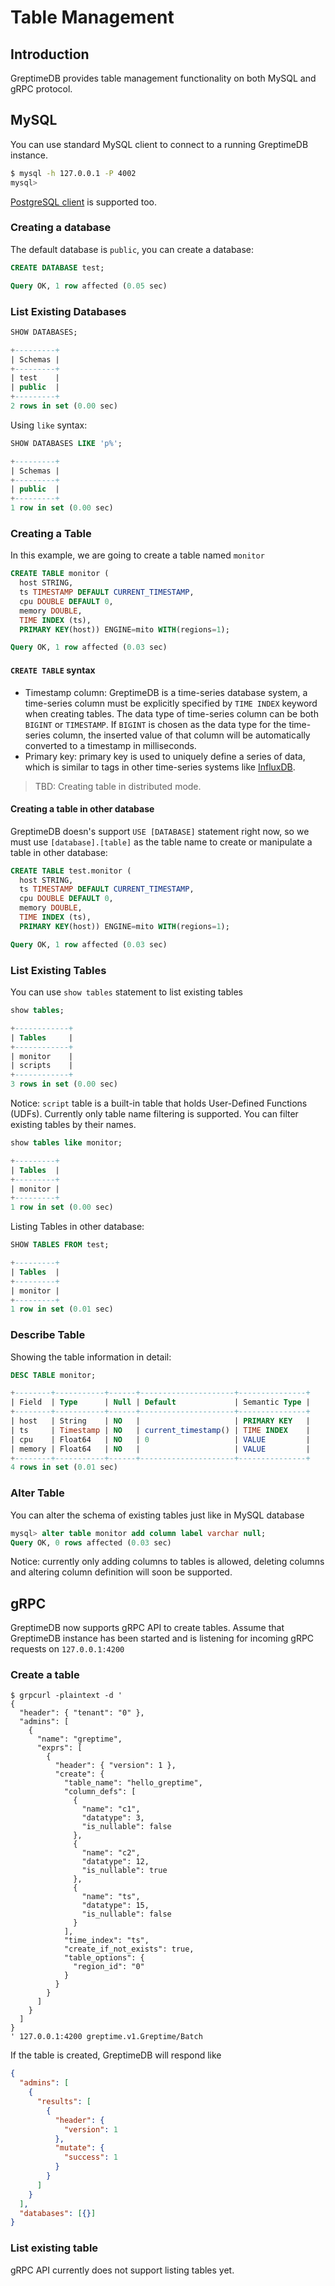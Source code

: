 # Table Management

## Introduction

GreptimeDB provides table management functionality on both MySQL and gRPC protocol.

## MySQL

You can use standard MySQL client to connect to a running GreptimeDB instance.

``` bash
$ mysql -h 127.0.0.1 -P 4002
mysql>
```

[PostgreSQL client](./supported-protocols/postgresql.md) is supported too.


### Creating a database

The default database is `public`, you can create a database:

```sql
CREATE DATABASE test;
```

```sql
Query OK, 1 row affected (0.05 sec)
```

### List Existing Databases

```sql
SHOW DATABASES;
```


```sql
+---------+
| Schemas |
+---------+
| test    |
| public  |
+---------+
2 rows in set (0.00 sec)
```

Using `like` syntax:

```sql
SHOW DATABASES LIKE 'p%';
```

```sql
+---------+
| Schemas |
+---------+
| public  |
+---------+
1 row in set (0.00 sec)
```

### Creating a Table

In this example, we are going to create a table named `monitor`

```sql
CREATE TABLE monitor (
  host STRING,
  ts TIMESTAMP DEFAULT CURRENT_TIMESTAMP,
  cpu DOUBLE DEFAULT 0,
  memory DOUBLE,
  TIME INDEX (ts),
  PRIMARY KEY(host)) ENGINE=mito WITH(regions=1);
```

``` sql
Query OK, 1 row affected (0.03 sec)
```

#### `CREATE TABLE` syntax

- Timestamp column: GreptimeDB is a time-series database system, a time-series column must
be explicitly specified by `TIME INDEX` keyword when creating tables. The data type of
time-series column can be both `BIGINT` or `TIMESTAMP`. If `BIGINT` is chosen as the
data type for the time-series column, the inserted value of that column will be
automatically converted to a timestamp in milliseconds.
- Primary key: primary key is used to uniquely define a series of data, which is similar
to tags in other time-series systems like [InfluxDB][1].

[1]: <https://docs.influxdata.com/influxdb/v1.8/concepts/glossary/#tag-key>

> TBD:  Creating table in distributed mode.


#### Creating a table in other database

GreptimeDB doesn's support `USE [DATABASE]` statement right now, so we must use `[database].[table]` as the table name to create or manipulate a table in other database:

```sql
CREATE TABLE test.monitor (
  host STRING,
  ts TIMESTAMP DEFAULT CURRENT_TIMESTAMP,
  cpu DOUBLE DEFAULT 0,
  memory DOUBLE,
  TIME INDEX (ts),
  PRIMARY KEY(host)) ENGINE=mito WITH(regions=1);
```

``` sql
Query OK, 1 row affected (0.03 sec)
```


### List Existing Tables

You can use `show tables` statement to list existing tables

``` sql
show tables;
```
``` sql
+------------+
| Tables     |
+------------+
| monitor    |
| scripts    |
+------------+
3 rows in set (0.00 sec)
```

Notice: `script` table is a built-in table that holds User-Defined Functions (UDFs).
Currently only table name filtering is supported. You can filter existing tables by their names.

``` sql
show tables like monitor;
```
``` sql
+---------+
| Tables  |
+---------+
| monitor |
+---------+
1 row in set (0.00 sec)
```


Listing Tables in other database:

```sql
SHOW TABLES FROM test;
```


```sql
+---------+
| Tables  |
+---------+
| monitor |
+---------+
1 row in set (0.01 sec)
```

### Describe Table

Showing the table information in detail:

```sql
DESC TABLE monitor;
```

```sql
+--------+-----------+------+---------------------+---------------+
| Field  | Type      | Null | Default             | Semantic Type |
+--------+-----------+------+---------------------+---------------+
| host   | String    | NO   |                     | PRIMARY KEY   |
| ts     | Timestamp | NO   | current_timestamp() | TIME INDEX    |
| cpu    | Float64   | NO   | 0                   | VALUE         |
| memory | Float64   | NO   |                     | VALUE         |
+--------+-----------+------+---------------------+---------------+
4 rows in set (0.01 sec)
```


### Alter Table

You can alter the schema of existing tables just like in MySQL database

``` sql
mysql> alter table monitor add column label varchar null;
Query OK, 0 rows affected (0.03 sec)
```

Notice: currently only adding columns to tables is allowed, deleting columns and altering
column definition will soon be supported.

## gRPC

GreptimeDB now supports gRPC API to create tables. Assume that GreptimeDB instance has been started
and is listening for incoming gRPC requests on `127.0.0.1:4200`

### Create a table

```shell
$ grpcurl -plaintext -d '
{
  "header": { "tenant": "0" },
  "admins": [
    {
      "name": "greptime",
      "exprs": [
        {
          "header": { "version": 1 },
          "create": {
            "table_name": "hello_greptime",
            "column_defs": [
              {
                "name": "c1",
                "datatype": 3,
                "is_nullable": false
              },
              {
                "name": "c2",
                "datatype": 12,
                "is_nullable": true
              },
              {
                "name": "ts",
                "datatype": 15,
                "is_nullable": false
              }
            ],
            "time_index": "ts",
            "create_if_not_exists": true,
            "table_options": {
              "region_id": "0"
            }
          }
        }
      ]
    }
  ]
}
' 127.0.0.1:4200 greptime.v1.Greptime/Batch
```

If the table is created, GreptimeDB will respond like

``` json
{
  "admins": [
    {
      "results": [
        {
          "header": {
            "version": 1
          },
          "mutate": {
            "success": 1
          }
        }
      ]
    }
  ],
  "databases": [{}]
}
```

### List existing table

gRPC API currently does not support listing tables yet.
